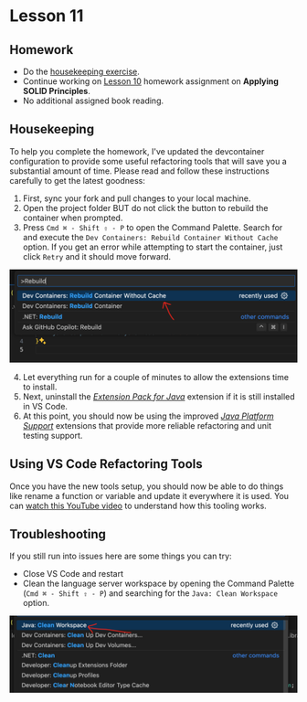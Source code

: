 # Lesson 11

## Homework

* Do the [housekeeping exercise](#housekeeping).
* Continue working on [Lesson 10][lesson-10] homework assignment on **Applying SOLID Principles**.
* No additional assigned book reading.

## Housekeeping

To help you complete the homework, I've updated the devcontainer configuration to provide some useful refactoring tools that will save you a substantial amount of time. Please read and follow these instructions carefully to get the latest goodness:

1. First, sync your fork and pull changes to your local machine.
2. Open the project folder BUT do not click the button to rebuild the container when prompted.
3. Press `Cmd ⌘ - Shift ⇧ - P` to open the Command Palette. Search for and execute the `Dev Containers: Rebuild Container Without Cache` option. If you get an error while attempting to start the container, just click `Retry` and it should move forward.

![alt text](./images/rebuild-without-cache.png)

4. Let everything run for a couple of minutes to allow the extensions time to install.
5. Next, uninstall the _[Extension Pack for Java][extension-pack]_ extension if it is still installed in VS Code.
6. At this point, you should now be using the improved _[Java Platform Support][java-platform]_ extensions that provide more reliable refactoring and unit testing support.

## Using VS Code Refactoring Tools

Once you have the new tools setup, you should now be able to do things like rename a function or variable and update it everywhere it is used. You can [watch this YouTube video][renaming-video] to understand how this tooling works. 

## Troubleshooting
If you still run into issues here are some things you can try:

* Close VS Code and restart
* Clean the language server workspace by opening the Command Palette (`Cmd ⌘ - Shift ⇧ - P`) and searching for the `Java: Clean Workspace` option.

![alt text](./images/clean-workspace.png)

[lesson-10]: /lesson_10#applying-solid-principles-library-management-system-part-ii
[extension-pack]: vscode:extension/vscjava.vscode-java-pack
[java-platform]: vscode:extension/Oracle.oracle-java
[renaming-video]: https://www.youtube.com/watch?v=S1Jzrmw0ww8